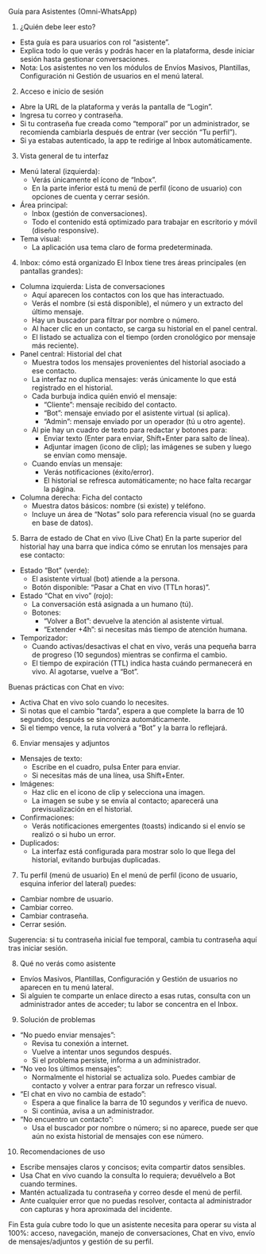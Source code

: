 Guía para Asistentes (Omni-WhatsApp)

1) ¿Quién debe leer esto?
- Esta guía es para usuarios con rol “asistente”.
- Explica todo lo que verás y podrás hacer en la plataforma, desde iniciar sesión hasta gestionar conversaciones.
- Nota: Los asistentes no ven los módulos de Envíos Masivos, Plantillas, Configuración ni Gestión de usuarios en el menú lateral.

2) Acceso e inicio de sesión
- Abre la URL de la plataforma y verás la pantalla de “Login”.
- Ingresa tu correo y contraseña.
- Si tu contraseña fue creada como “temporal” por un administrador, se recomienda cambiarla después de entrar (ver sección “Tu perfil”).
- Si ya estabas autenticado, la app te redirige al Inbox automáticamente.

3) Vista general de tu interfaz
- Menú lateral (izquierda):
  - Verás únicamente el ícono de “Inbox”.
  - En la parte inferior está tu menú de perfil (ícono de usuario) con opciones de cuenta y cerrar sesión.
- Área principal:
  - Inbox (gestión de conversaciones).
  - Todo el contenido está optimizado para trabajar en escritorio y móvil (diseño responsive).
- Tema visual:
  - La aplicación usa tema claro de forma predeterminada.

4) Inbox: cómo está organizado
El Inbox tiene tres áreas principales (en pantallas grandes):
- Columna izquierda: Lista de conversaciones
  - Aquí aparecen los contactos con los que has interactuado.
  - Verás el nombre (si está disponible), el número y un extracto del último mensaje.
  - Hay un buscador para filtrar por nombre o número.
  - Al hacer clic en un contacto, se carga su historial en el panel central.
  - El listado se actualiza con el tiempo (orden cronológico por mensaje más reciente).
- Panel central: Historial del chat
  - Muestra todos los mensajes provenientes del historial asociado a ese contacto.
  - La interfaz no duplica mensajes: verás únicamente lo que está registrado en el historial.
  - Cada burbuja indica quién envió el mensaje:
    - “Cliente”: mensaje recibido del contacto.
    - “Bot”: mensaje enviado por el asistente virtual (si aplica).
    - “Admin”: mensaje enviado por un operador (tú u otro agente).
  - Al pie hay un cuadro de texto para redactar y botones para:
    - Enviar texto (Enter para enviar, Shift+Enter para salto de línea).
    - Adjuntar imagen (icono de clip); las imágenes se suben y luego se envían como mensaje.
  - Cuando envías un mensaje:
    - Verás notificaciones (éxito/error).
    - El historial se refresca automáticamente; no hace falta recargar la página.
- Columna derecha: Ficha del contacto
  - Muestra datos básicos: nombre (si existe) y teléfono.
  - Incluye un área de “Notas” solo para referencia visual (no se guarda en base de datos).

5) Barra de estado de Chat en vivo (Live Chat)
En la parte superior del historial hay una barra que indica cómo se enrutan los mensajes para ese contacto:
- Estado “Bot” (verde):
  - El asistente virtual (bot) atiende a la persona.
  - Botón disponible: “Pasar a Chat en vivo (TTLn horas)”.
- Estado “Chat en vivo” (rojo):
  - La conversación está asignada a un humano (tú).
  - Botones:
    - “Volver a Bot”: devuelve la atención al asistente virtual.
    - “Extender +4h”: si necesitas más tiempo de atención humana.
- Temporizador:
  - Cuando activas/desactivas el chat en vivo, verás una pequeña barra de progreso (10 segundos) mientras se confirma el cambio.
  - El tiempo de expiración (TTL) indica hasta cuándo permanecerá en vivo. Al agotarse, vuelve a “Bot”.

Buenas prácticas con Chat en vivo:
- Activa Chat en vivo solo cuando lo necesites.
- Si notas que el cambio “tarda”, espera a que complete la barra de 10 segundos; después se sincroniza automáticamente.
- Si el tiempo vence, la ruta volverá a “Bot” y la barra lo reflejará.

6) Enviar mensajes y adjuntos
- Mensajes de texto:
  - Escribe en el cuadro, pulsa Enter para enviar.
  - Si necesitas más de una línea, usa Shift+Enter.
- Imágenes:
  - Haz clic en el icono de clip y selecciona una imagen.
  - La imagen se sube y se envía al contacto; aparecerá una previsualización en el historial.
- Confirmaciones:
  - Verás notificaciones emergentes (toasts) indicando si el envío se realizó o si hubo un error.
- Duplicados:
  - La interfaz está configurada para mostrar solo lo que llega del historial, evitando burbujas duplicadas.

7) Tu perfil (menú de usuario)
En el menú de perfil (icono de usuario, esquina inferior del lateral) puedes:
- Cambiar nombre de usuario.
- Cambiar correo.
- Cambiar contraseña.
- Cerrar sesión.

Sugerencia: si tu contraseña inicial fue temporal, cambia tu contraseña aquí tras iniciar sesión.

8) Qué no verás como asistente
- Envíos Masivos, Plantillas, Configuración y Gestión de usuarios no aparecen en tu menú lateral.
- Si alguien te comparte un enlace directo a esas rutas, consulta con un administrador antes de acceder; tu labor se concentra en el Inbox.

9) Solución de problemas
- “No puedo enviar mensajes”:
  - Revisa tu conexión a internet.
  - Vuelve a intentar unos segundos después.
  - Si el problema persiste, informa a un administrador.
- “No veo los últimos mensajes”:
  - Normalmente el historial se actualiza solo. Puedes cambiar de contacto y volver a entrar para forzar un refresco visual.
- “El chat en vivo no cambia de estado”:
  - Espera a que finalice la barra de 10 segundos y verifica de nuevo.
  - Si continúa, avisa a un administrador.
- “No encuentro un contacto”:
  - Usa el buscador por nombre o número; si no aparece, puede ser que aún no exista historial de mensajes con ese número.

10) Recomendaciones de uso
- Escribe mensajes claros y concisos; evita compartir datos sensibles.
- Usa Chat en vivo cuando la consulta lo requiera; devuélvelo a Bot cuando termines.
- Mantén actualizada tu contraseña y correo desde el menú de perfil.
- Ante cualquier error que no puedas resolver, contacta al administrador con capturas y hora aproximada del incidente.

Fin
Esta guía cubre todo lo que un asistente necesita para operar su vista al 100%: acceso, navegación, manejo de conversaciones, Chat en vivo, envío de mensajes/adjuntos y gestión de su perfil.